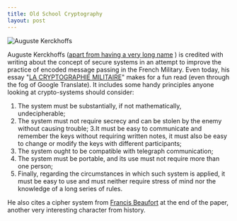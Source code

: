 ```yaml
---
title: Old School Cryptography
layout: post
---
```


![Auguste Kerckhoffs](http://upload.wikimedia.org/wikipedia/commons/6/68/Kerkhoffs.jpg)


Auguste Kerckhoffs ([apart from having a very long name](http://en.wikipedia.org/wiki/Auguste_Kerckhoffs) ) is credited with writing about the concept of secure systems in an attempt to improve the practice of encoded message passing in the French Military. Even today, his essay "[LA CRYPTOGRAPHIE MILITAIRE](http://translate.google.com/translate?js=y&prev=_t&hl=en&ie=UTF-8&layout=2&eotf=1&u=http%3A%2F%2Fwww.petitcolas.net%2Ffabien%2Fkerckhoffs%2Fla_cryptographie_militaire_i.htm&sl=auto&tl=en)" makes for a fun read (even through the fog of Google Translate). It includes some handy principles anyone looking at crypto-systems should consider:

 1. The system must be substantially, if not mathematically, undecipherable;
 2. The system must not require secrecy and can be stolen by the enemy without causing trouble;
 3.It must be easy to communicate and remember the keys without requiring written notes, it must also be easy to change or modify the keys with different participants;
 4. The system ought to be compatible with telegraph communication;
 5. The system must be portable, and its use must not require more than one person;
 6. Finally, regarding the circumstances in which such system is applied, it must be easy to use and must neither require stress of mind nor the knowledge of a long series of rules.

He also cites a cipher system from [Francis Beaufort](http://en.wikipedia.org/wiki/Francis_Beaufort) at the end of the paper, another very interesting character from history.

